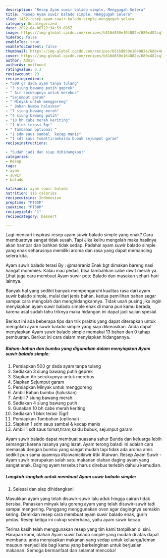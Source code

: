 ```yaml
---
description: "Resep Ayam suwir balado simple, Menggugah Selera"
title: "Resep Ayam suwir balado simple, Menggugah Selera"
slug: 1452-resep-ayam-suwir-balado-simple-menggugah-selera
category: Uncategorized
date: 2022-04-06T22:34:59.895Z
image: https://img-global.cpcdn.com/recipes/b516d850e104082e/680x482cq70/ayam-suwir-balado-simple-foto-resep-utama.jpg
hideToc: false
enableToc: true
enableTocContent: false
thumbnail: https://img-global.cpcdn.com/recipes/b516d850e104082e/680x482cq70/ayam-suwir-balado-simple-foto-resep-utama.jpg
cover: https://img-global.cpcdn.com/recipes/b516d850e104082e/680x482cq70/ayam-suwir-balado-simple-foto-resep-utama.jpg
author: Admin
authorAv: notfound
ratingvalue: 3.3
reviewcount: 23
recipeingredient:
- "500 gr dada ayam tanpa tulang"
- "3 siung bawang putih geprek"
- " Air secukupnya untuk merebus"
- "Sejumput garam"
- " Minyak untuk menggoreng"
- " Bahan bumbu haluskan"
- "7 siung bawang merah"
- "4 siung bawang putih"
- "10 bh cabe merah keriting"
- "1 blok terasi 5gr"
- " Tambahan optional "
- "1 sdm saus sambal  kecap manis"
- "1 sdt saus tomattiramkaldu bubuk sejumput garam"
recipeinstructions:

- "Sudah jadi dan siap dihidangkan!"
categories:
- Resep
tags:
- ayam
- suwir
- balado

katakunci: ayam suwir balado 
nutrition: 116 calories
recipecuisine: Indonesian
preptime: "PT35M"
cooktime: "PT50M"
recipeyield: "1"
recipecategory: Dessert

---
```



Lagi mencari inspirasi resep ayam suwir balado simple yang enak? Cara membuatnya sangat tidak susah. Tapi Jika keliru mengolah maka hasilnya akan hambar dan bahkan tidak sedap. Padahal ayam suwir balado simple yang enak seharusnya memiliki aroma dan rasa yang dapat memancing selera kita.


Ayam suwir balado terasi By : @mahraniz Enak bgt dimakan bareng nasi hangat mommies. Kalau mau pedas, bisa tambahkan cabe rawit merah ya. Lihat juga cara membuat Ayam suwir pete Balado dan masakan sehari-hari lainnya.

Banyak hal yang sedikit banyak mempengaruhi kualitas rasa dari ayam suwir balado simple, mulai dari jenis bahan, kedua pemilihan bahan segar sampai cara mengolah dan menghidangkannya. Tidak usah pusing jika ingin menyiapkan ayam suwir balado simple enak di mana pun kamu berada, karena asal sudah tahu triknya maka hidangan ini dapat jadi sajian spesial.


Berikut ini ada beberapa tips dan trik praktis yang dapat diterapkan untuk mengolah ayam suwir balado simple yang siap dikreasikan. Anda dapat menyiapkan Ayam suwir balado simple memakai 13 bahan dan 0 tahap pembuatan. Berikut ini cara dalam menyiapkan hidangannya.

<!--inarticleads1-->

##### Bahan-bahan dan bumbu yang digunakan dalam menyiapkan Ayam suwir balado simple:

1. Persiapkan 500 gr dada ayam tanpa tulang
1. Sediakan 3 siung bawang putih geprek
1. Siapkan  Air secukupnya untuk merebus
1. Siapkan Sejumput garam
1. Persiapkan  Minyak untuk menggoreng
1. Ambil  Bahan bumbu (haluskan)
1. Ambil 7 siung bawang merah
1. Sediakan 4 siung bawang putih
1. Gunakan 10 bh cabe merah keriting
1. Sediakan 1 blok terasi (5gr)
1. Persiapkan  Tambahan (optional) :
1. Siapkan 1 sdm saus sambal &amp; kecap manis
1. Ambil 1 sdt saus tomat,tiram,kaldu bubuk, sejumput garam


Ayam suwir balado dapat membuat suasana sahur Bunda dan keluarga lebih semangat karena rasanya yang lezat. Ayam terong baladi ini adalah cara memasak dengan bumbu yang sangat mudah tapi tidak ada aroma amis sedikit pun sama ayamnya #taiwanicikiwir #tki #taiwan. Resep Ayam Suwir - Ayam suwir merupakan salah satu makanan olahan daging ayam yang sangat enak. Daging ayam tersebut harus direbus terlebih dahulu kemudian. 

<!--inarticleads2-->

##### Langkah-langkah untuk membuat Ayam suwir balado simple:


1. Selesai dan siap dihidangkan!

Masukkan ayam yang telah disuwir-suwir lalu aduk hingga cairan tidak bersisa. Panaskan minyak lalu goreng ayam yang telah disuwir-suwir tadi sampai mengering. Panggang menggunakan oven agar dagingnya semakin kering. Demikian resep cara membuat ayam suwir balado enak, gurih pedas. Resep ketiga ini cukup sederhana, yaitu ayam suwir kecap. 

Terima kasih telah menggunakan resep yang tim kami tampilkan di sini. Harapan kami, olahan Ayam suwir balado simple yang mudah di atas dapat membantu anda menyiapkan makanan yang sedap untuk keluarga/teman maupun menjadi ide bagi kamu yang berkeinginan untuk berjualan makanan. Semoga bermanfaat dan selamat mencoba!

